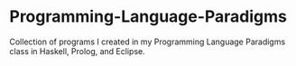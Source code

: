 # Programming-Language-Paradigms

Collection of programs I created in my Programming Language Paradigms class in Haskell, Prolog, and Eclipse.
